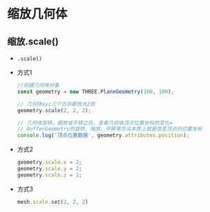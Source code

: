 # 缩放几何体

## 缩放.scale()

+ `.scale()`

+ 方式1

  ```js
  //创建几何体对象
  const geometry = new THREE.PlaneGeometry(100, 100);

  // 几何体xyz三个方向都放大2倍
  geometry.scale(2, 2, 2);

  // 几何体旋转、缩放或平移之后，查看几何体顶点位置坐标的变化=
  // BufferGeometry的旋转、缩放、平移等方法本质上就是改变顶点的位置坐标
  console.log('顶点位置数据', geometry.attributes.position);
  ```

+ 方式2

  ```js
  geometry.scale.x = 2;
  geometry.scale.y = 2;
  geometry.scale.z = 2;
  ```

+ 方式3

  ```js
  mesh.scale.set(2, 2, 2)
  ```
